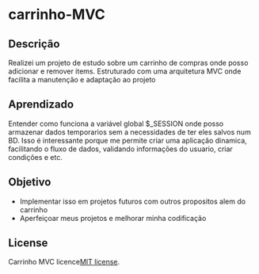 # carrinho-MVC

## Descrição 

Realizei um projeto de estudo sobre um carrinho de compras onde posso adicionar e remover items. Estruturado com uma arquitetura MVC
onde facilita a manutenção e adaptação ao projeto

## Aprendizado

Entender como funciona a variável global $_SESSION onde posso armazenar dados temporarios sem a necessidades de ter eles salvos num BD.
Isso é interessante porque me permite criar uma aplicação dinamica, facilitando o fluxo de dados, validando informações do usuario, criar 
condições e etc.

## Objetivo 

- Implementar isso em projetos futuros com outros propositos alem do carrinho
- Aperfeiçoar meus projetos e melhorar minha codificação 

## License

Carrinho MVC licence[MIT license](https://opensource.org/licenses/MIT).
